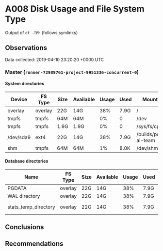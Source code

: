 # A008 Disk Usage and File System Type
Output of `df -TPh` (follows symlinks)

## Observations ##
Data collected: 2019-04-10 23:20:20 +0000 UTC  

    
        
### Master (`runner-72989761-project-9951336-concurrent-0`) ###

#### System directories ####
Device | FS Type | Size | Available | Usage | Used | Mount Point 
-------|---------|------|-----------|-----|------|-------------
overlay|overlay|22G|14G|38%|7.9G|/
tmpfs|tmpfs|64M|64M|0%|0|/dev
tmpfs|tmpfs|1.9G|1.9G|0%|0|/sys/fs/cgroup
/dev/sda9|ext4|22G|14G|38%|7.9G|/builds/postgres-ai-team
shm|tmpfs|64M|64M|1%|8.0K|/dev/shm


#### Database directories ####
Name | FS Type | Size | Available | Usage | Used | Mount Point | Path | Device
-----|---------|------|-----------|-----|------|-------------|------|-------
PGDATA|overlay|22G|14G|38%|7.9G|/|/var/lib/postgresql/11/main|overlay
WAL directory|overlay|22G|14G|38%|7.9G|/|/var/lib/postgresql/11/main/pg_wal|overlay
stats_temp_directory|overlay|22G|14G|38%|7.9G|/|/var/run/postgresql/11-main.pg_stat_tmp|overlay


        
    




## Conclusions ##

## Recommendations ##
